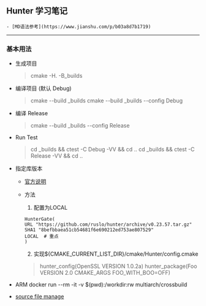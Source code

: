 
## Hunter 学习笔记

    - [MD语法参考](https://www.jianshu.com/p/b03a8d7b1719)
  
-------------
### 基本用法
  - 生成项目
    >cmake -H. -B_builds
 
  - 编译项目 (默认 Debug)
    > cmake --build _builds
    > cmake --build _builds --config Debug

  - 编译 Release
    > cmake --build _builds --config Release
  
  - Run Test
    > cd _builds && ctest -C Debug -VV && cd ..
    > cd _builds && ctest -C Release -VV && cd ..
  - 指定库版本
    - [官方说明](https://github.com/ruslo/hunter/wiki/example.custom.config.id)
    - 方法
      1. 配置为LOCAL
        ```
        HunterGate(
        URL "https://github.com/ruslo/hunter/archive/v0.23.57.tar.gz"
        SHA1 "8befbbaea51cb54681f6e690212ed753ae807529"
        LOCAL  # 重点
        )
        ```

      2. 实现${CMAKE_CURRENT_LIST_DIR}/cmake/Hunter/config.cmake
        > hunter_config(OpenSSL VERSION 1.0.2a)
        > hunter_package(Foo VERSION 2.0 CMAKE_ARGS FOO_WITH_BOO=OFF)

  - ARM docker run --rm -it -v $(pwd):/workdir:rw multiarch/crossbuild

  - [source file manage](https://github.com/ruslo/sugar/wiki/Collecting-sources)
